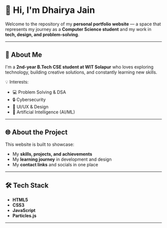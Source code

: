 # 👋 Hi, I'm Dhairya Jain

Welcome to the repository of my **personal portfolio website** — a space that represents my journey as a **Computer Science student** and my work in **tech, design, and problem-solving**.

---

## 🌟 About Me

I'm a **2nd-year B.Tech CSE student at WIT Solapur** who loves exploring technology, building creative solutions, and constantly learning new skills.

💡 Interests:
- 💻 Problem Solving & DSA
- 🔒 Cybersecurity
- 🎨 UI/UX & Design
- 🧠 Artificial Intelligence (AI/ML)

---

## 🌐 About the Project

This website is built to showcase:
- My **skills, projects, and achievements**
- My **learning journey** in development and design
- My **contact links** and socials in one place

---

## 🛠️ Tech Stack

- **HTML5**
- **CSS3**
- **JavaScript**
- **Particles.js**

---


